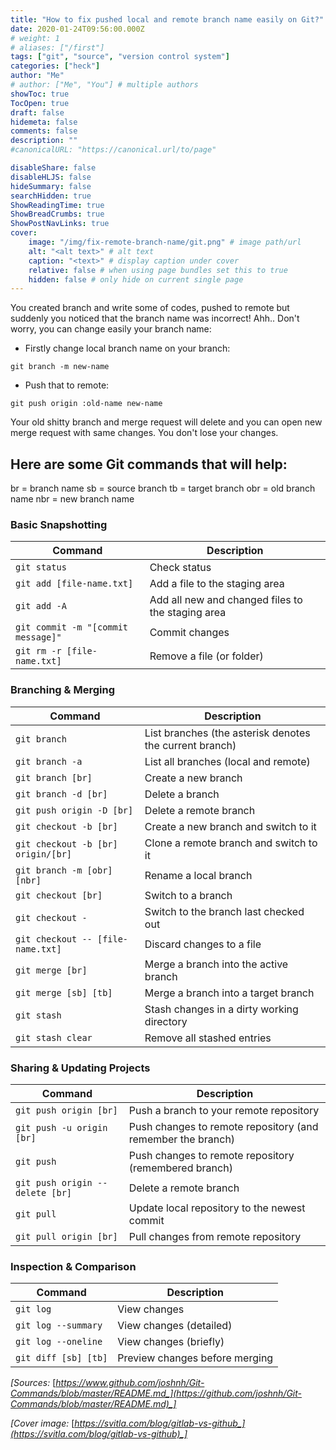 ```yaml
---
title: "How to fix pushed local and remote branch name easily on Git?"
date: 2020-01-24T09:56:00.000Z
# weight: 1
# aliases: ["/first"]
tags: ["git", "source", "version control system"]
categories: ["heck"]
author: "Me"
# author: ["Me", "You"] # multiple authors
showToc: true
TocOpen: true
draft: false
hidemeta: false
comments: false
description: ""
#canonicalURL: "https://canonical.url/to/page"

disableShare: false
disableHLJS: false
hideSummary: false
searchHidden: true
ShowReadingTime: true
ShowBreadCrumbs: true
ShowPostNavLinks: true
cover:
    image: "/img/fix-remote-branch-name/git.png" # image path/url
    alt: "<alt text>" # alt text
    caption: "<text>" # display caption under cover
    relative: false # when using page bundles set this to true
    hidden: false # only hide on current single page
---
```


You created branch and write some of codes, pushed to remote but suddenly you noticed that the branch name was incorrect! Ahh.. Don't worry, you can change easily your branch name:

- Firstly change local branch name on your branch:

```
git branch -m new-name
```

- Push that to remote:

```
git push origin :old-name new-name
```

Your old shitty branch and merge request will delete and you can open new merge request with same changes. You don't lose your changes.

## Here are some Git commands that will help:

br = branch name
sb = source branch
tb = target branch
obr = old branch name
nbr = new branch name

### Basic Snapshotting

| Command                            | Description                                       |
| ---------------------------------- | ------------------------------------------------- |
| `git status`                       | Check status                                      |
| `git add [file-name.txt]`          | Add a file to the staging area                    |
| `git add -A`                       | Add all new and changed files to the staging area |
| `git commit -m "[commit message]"` | Commit changes                                    |
| `git rm -r [file-name.txt]`        | Remove a file (or folder)                         |

### Branching & Merging

| Command                            | Description                                             |
| ---------------------------------- | ------------------------------------------------------- |
| `git branch`                       | List branches (the asterisk denotes the current branch) |
| `git branch -a`                    | List all branches (local and remote)                    |
| `git branch [br]`                  | Create a new branch                                     |
| `git branch -d [br]`               | Delete a branch                                         |
| `git push origin -D [br]`          | Delete a remote branch                                  |
| `git checkout -b [br]`             | Create a new branch and switch to it                    |
| `git checkout -b [br] origin/[br]` | Clone a remote branch and switch to it                  |
| `git branch -m [obr] [nbr]`        | Rename a local branch                                   |
| `git checkout [br]`                | Switch to a branch                                      |
| `git checkout -`                   | Switch to the branch last checked out                   |
| `git checkout -- [file-name.txt]`  | Discard changes to a file                               |
| `git merge [br]`                   | Merge a branch into the active branch                   |
| `git merge [sb] [tb]`              | Merge a branch into a target branch                     |
| `git stash`                        | Stash changes in a dirty working directory              |
| `git stash clear`                  | Remove all stashed entries                              |

### Sharing & Updating Projects

| Command                         | Description                                                 |
| ------------------------------- | ----------------------------------------------------------- |
| `git push origin [br]`          | Push a branch to your remote repository                     |
| `git push -u origin [br]`       | Push changes to remote repository (and remember the branch) |
| `git push`                      | Push changes to remote repository (remembered branch)       |
| `git push origin --delete [br]` | Delete a remote branch                                      |
| `git pull`                      | Update local repository to the newest commit                |
| `git pull origin [br]`          | Pull changes from remote repository                         |

### Inspection & Comparison

| Command              | Description                    |
| -------------------- | ------------------------------ |
| `git log`            | View changes                   |
| `git log --summary`  | View changes (detailed)        |
| `git log --oneline`  | View changes (briefly)         |
| `git diff [sb] [tb]` | Preview changes before merging |

_[Sources:_ [_https://www.github.com/joshnh/Git-Commands/blob/master/README.md_](https://github.com/joshnh/Git-Commands/blob/master/README.md)_]_

_[Cover image:_ [_https://svitla.com/blog/gitlab-vs-github_](https://svitla.com/blog/gitlab-vs-github)_]_
